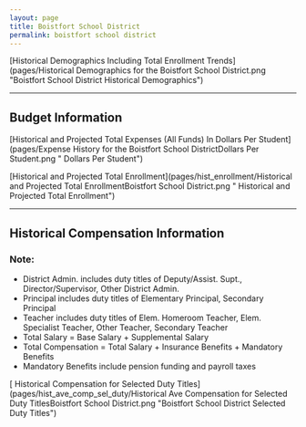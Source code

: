 ```yaml
---
layout: page
title: Boistfort School District
permalink: boistfort school district
---
```



[Historical Demographics Including Total Enrollment Trends](pages/Historical Demographics for the Boistfort School District.png "Boistfort School District Historical Demographics")

___

## Budget Information

[Historical and Projected Total Expenses (All Funds) In Dollars Per Student](pages/Expense History for the Boistfort School DistrictDollars Per Student.png " Dollars Per Student")

[Historical and Projected Total Enrollment](pages/hist_enrollment/Historical and Projected Total EnrollmentBoistfort School District.png " Historical and Projected Total Enrollment")


___

## Historical Compensation Information
### Note:
- District Admin. includes duty titles of Deputy/Assist. Supt., Director/Supervisor, Other District Admin.
- Principal includes duty titles of Elementary Principal, Secondary Principal
- Teacher includes duty titles of Elem. Homeroom Teacher, Elem. Specialist Teacher, Other Teacher, Secondary Teacher
- Total Salary = Base Salary + Supplemental Salary
- Total Compensation = Total Salary + Insurance Benefits + Mandatory Benefits
- Mandatory Benefits include pension funding and payroll taxes

[ Historical Compensation for Selected Duty Titles](pages/hist_ave_comp_sel_duty/Historical Ave Compensation for Selected Duty TitlesBoistfort School District.png "Boistfort School District Selected Duty Titles")

